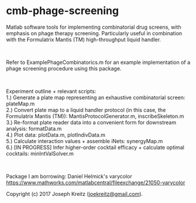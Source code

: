 # cmb-phage-screening
Matlab software tools for implementing combinatorial drug screens, with emphasis on phage therapy screening. Particularly useful in combination with the Formulatrix Mantis (TM) high-throughput liquid handler.<br />

<br />

Refer to ExamplePhageCombinatorics.m for an example implementation of a phage screening procedure using this package. 

<br />

Experiment outline + relevant scripts:<br />
   1.) Generate a plate map representing an exhaustive combinatorial screen: plateMap.m<br />
   2.) Convert plate map to a liquid handler protocol (in this case, the
       Formulatrix Mantis (TM)): MantisProtocolGenerator.m, inscribeSkeleton.m<br />
   3.) Re-format plate reader data into a convenient form for downstream
       analysis: formatData.m<br />
   4.) Plot data: plotData.m, plotIndivData.m<br />
   5.) Calculate interaction values + assemble iNets: synergyMap.m<br />
   6.) [IN PROGRESS] Infer higher-order cocktail efficacy + calculate 
       optimal cocktails: minIntValSolver.m<br />
       
 <br />
 
 Package I am borrowing: Daniel Helmick's varycolor https://www.mathworks.com/matlabcentral/fileexchange/21050-varycolor

 Copyright (c) 2017 Joseph Kreitz (joekreitz@gmail.com).
